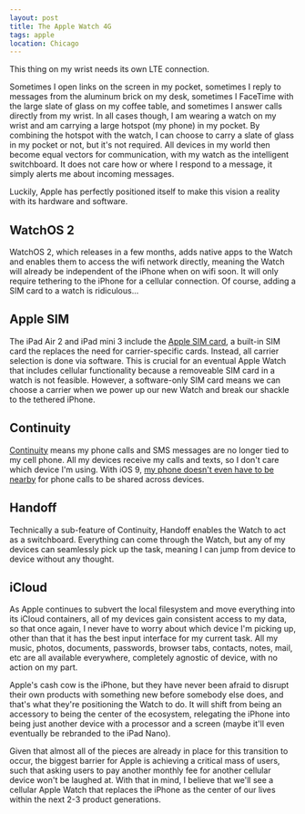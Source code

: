 ```yaml
---
layout: post
title: The Apple Watch 4G
tags: apple
location: Chicago
---
```


This thing on my wrist needs its own LTE connection.

Sometimes I open links on the screen in my pocket, sometimes I reply to messages from the aluminum brick on my desk, sometimes I FaceTime with the large slate of glass on my coffee table, and sometimes I answer calls directly from my wrist. In all cases though, I am wearing a watch on my wrist and am carrying a large hotspot (my phone) in my pocket. By combining the hotspot with the watch, I can choose to carry a slate of glass in my pocket or not, but it's not required. All devices in my world then become equal vectors for communication, with my watch as the intelligent switchboard. It does not care how or where I respond to a message, it simply alerts me about incoming messages.

Luckily, Apple has perfectly positioned itself to make this vision a reality with its hardware and software.

## WatchOS 2

WatchOS 2, which releases in a few months, adds native apps to the Watch and enables them to access the wifi network directly, meaning the Watch will already be independent of the iPhone when on wifi soon. It will only require tethering to the iPhone for a cellular connection. Of course, adding a SIM card to a watch is ridiculous...

## Apple SIM

The iPad Air 2 and iPad mini 3 include the [Apple SIM card](http://www.theverge.com/2014/10/16/6988695/apples-ipad-air-2-lets-you-pick-from-multiple-wireless-carriers-with-one-SIM), a built-in SIM card the replaces the need for carrier-specific cards. Instead, all carrier selection is done via software. This is crucial for an eventual Apple Watch that includes cellular functionality because a removeable SIM card in a watch is not feasible. However, a software-only SIM card means we can choose a carrier when we power up our new Watch and break our shackle to the tethered iPhone.

## Continuity

[Continuity](https://www.apple.com/ios/whats-new/continuity/) means my phone calls and SMS messages are no longer tied to my cell phone. All my devices receive my calls and texts, so I don't care which device I'm using. With iOS 9, [my phone doesn't even have to be nearby](http://9to5mac.com/2015/06/10/t-mobile-ios-9-cellular-continuity-iphone-ipad-mac/) for phone calls to be shared across devices.

## Handoff

Technically a sub-feature of Continuity, Handoff enables the Watch to act as a switchboard. Everything can come through the Watch, but any of my devices can seamlessly pick up the task, meaning I can jump from device to device without any thought.

##  iCloud

As Apple continues to subvert the local filesystem and move everything into its iCloud containers, all of my devices gain consistent access to my data, so that once again, I never have to worry about which device I'm picking up, other than that it has the best input interface for my current task. All my music, photos, documents, passwords, browser tabs, contacts, notes, mail, etc are all available everywhere, completely agnostic of device, with no action on my part.

Apple's cash cow is the iPhone, but they have never been afraid to disrupt their own products with something new before somebody else does, and that's what they're positioning the Watch to do. It will shift from being an accessory to being the center of the ecosystem, relegating the iPhone into being just another device with a processor and a screen (maybe it'll even eventually be rebranded to the iPad Nano).

Given that almost all of the pieces are already in place for this transition to occur, the biggest barrier for Apple is achieving a critical mass of users, such that asking users to pay another monthly fee for another cellular device won't be laughed at. With that in mind, I believe that we'll see a cellular Apple Watch that replaces the iPhone as the center of our lives within the next 2-3 product generations.
